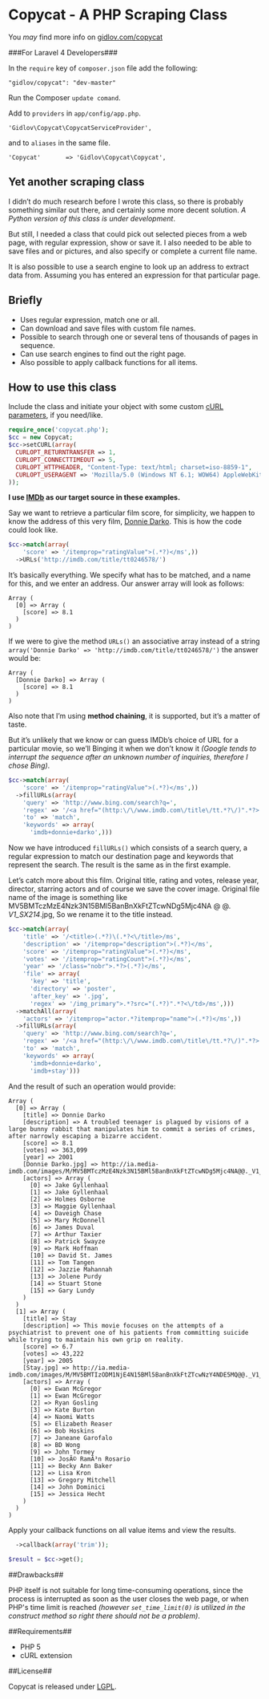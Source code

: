 Copycat - A PHP Scraping Class
=====================

You *may* find more info on [gidlov.com/copycat][1]

###For Laravel 4 Developers###

In the `require` key of `composer.json` file add the following:

```
"gidlov/copycat": "dev-master"
```

Run the Composer `update comand`.

Add to `providers` in `app/config/app.php`.

```
'Gidlov\Copycat\CopycatServiceProvider',
```

and to `aliases` in the same file.

```
'Copycat' 		=> 'Gidlov\Copycat\Copycat',
```

## Yet another scraping class ##
I didn’t do much research before I wrote this class, so there is probably something similar out there, and certainly some more decent solution. _A Python version of this class is under development_.

But still, I needed a class that could pick out selected pieces from a web page, with regular expression, show or save it. I also needed to be able to save files and or pictures, and also specify or complete a current file name.

It is also possible to use a search engine to look up an address to extract data from. Assuming you has entered an expression for that particular page.


## Briefly ##

 - Uses regular expression, match one or all.
 - Can download and save files with custom file names.
 - Possible to search through one or several tens of thousands of pages in sequence.
 - Can use search engines to find out the right page.
 - Also possible to apply callback functions for all items.

## How to use this class ##

Include the class and initiate your object with some custom [cURL parameters][2], if you need/like.
```php
require_once('copycat.php');
$cc = new Copycat;
$cc->setCURL(array(
  CURLOPT_RETURNTRANSFER => 1,
  CURLOPT_CONNECTTIMEOUT => 5,
  CURLOPT_HTTPHEADER, "Content-Type: text/html; charset=iso-8859-1",
  CURLOPT_USERAGENT => 'Mozilla/5.0 (Windows NT 6.1; WOW64) AppleWebKit/537.17 (KHTML, like Gecko) Chrome/24.0.1312.57 Safari/537.17',
));
```

**I use [IMDb][3] as our target source in these examples.**

Say we want to retrieve a particular film score, for simplicity, we happen to know the address of this very film, [Donnie Darko][4]. This is how the code could look like.

```php
$cc->match(array(
    'score' => '/itemprop="ratingValue">(.*?)</ms',))
  ->URLs('http://imdb.com/title/tt0246578/')
```

It’s basically everything. We specify what has to be matched, and a name for this, and we enter an address. Our answer array will look as follows:

```
Array (
  [0] => Array (
    [score] => 8.1
  )
)
```

If we were to give the method `URLs()` an associative array instead of a string `array('Donnie Darko' => 'http://imdb.com/title/tt0246578/')` the answer would be:

```
Array (
  [Donnie Darko] => Array (
    [score] => 8.1
  )
)
```

Also note that I’m using **method chaining**, it is supported, but it’s a matter of taste.

But it’s unlikely that we know or can guess IMDb’s choice of URL for a particular movie, so we’ll Binging it when we don’t know it *(Google tends to interrupt the sequence after an unknown number of inquiries, therefore I chose Bing)*.

```php
$cc->match(array(
    'score' => '/itemprop="ratingValue">(.*?)</ms',))
  ->fillURLs(array(
    'query' => 'http://www.bing.com/search?q=',
    'regex' => '/<a href="(http:\/\/www.imdb.com\/title\/tt.*?\/)".*?>.*?<\/a>/ms',
    'to' => 'match',
    'keywords' => array(
      'imdb+donnie+darko',)))
```

Now we have introduced `fillURLs()` which consists of a search query, a regular expression to match our destination page and keywords that represent the search. The result is the same as in the first example.

Let’s catch more about this film. Original title, rating and votes, release year, director, starring actors and of course we save the cover image. Original file name of the image is something like MV5BMTczMzE4Nzk3N15BMl5BanBnXkFtZTcwNDg5Mjc4NA @ @. _V1_SX214_.jpg, So we rename it to the title instead.

```php
$cc->match(array(
    'title' => '/<title>(.*?)\(.*?<\/title>/ms',
    'description' => '/itemprop="description">(.*?)</ms',
    'score' => '/itemprop="ratingValue">(.*?)</ms',
    'votes' => '/itemprop="ratingCount">(.*?)</ms',
    'year' => '/class="nobr">.*?>(.*?)</ms',
    'file' => array(
      'key' => 'title',
      'directory' => 'poster',
      'after_key' => '.jpg',
      'regex' => '/img_primary">.*?src="(.*?)".*?<\/td>/ms',)))
  ->matchAll(array(
    'actors' => '/itemprop="actor.*?itemprop="name">(.*?)</ms',))
  ->fillURLs(array(
    'query' => 'http://www.bing.com/search?q=',
    'regex' => '/<a href="(http:\/\/www.imdb.com\/title\/tt.*?\/)".*?>.*?<\/a>/ms',
    'to' => 'match',
    'keywords' => array(
      'imdb+donnie+darko',
      'imdb+stay')))
```

And the result of such an operation would provide:

```
Array (
  [0] => Array (
    [title] => Donnie Darko
    [description] => A troubled teenager is plagued by visions of a large bunny rabbit that manipulates him to commit a series of crimes, after narrowly escaping a bizarre accident.
    [score] => 8.1
    [votes] => 363,099
    [year] => 2001
    [Donnie Darko.jpg] => http://ia.media-imdb.com/images/M/MV5BMTczMzE4Nzk3N15BMl5BanBnXkFtZTcwNDg5Mjc4NA@@._V1_SX214_.jpg
    [actors] => Array (
      [0] => Jake Gyllenhaal
      [1] => Jake Gyllenhaal
      [2] => Holmes Osborne
      [3] => Maggie Gyllenhaal
      [4] => Daveigh Chase
      [5] => Mary McDonnell
      [6] => James Duval
      [7] => Arthur Taxier
      [8] => Patrick Swayze
      [9] => Mark Hoffman
      [10] => David St. James
      [11] => Tom Tangen
      [12] => Jazzie Mahannah
      [13] => Jolene Purdy
      [14] => Stuart Stone
      [15] => Gary Lundy
    )
  )
  [1] => Array (
    [title] => Stay
    [description] => This movie focuses on the attempts of a psychiatrist to prevent one of his patients from committing suicide while trying to maintain his own grip on reality.
    [score] => 6.7
    [votes] => 43,222
    [year] => 2005
    [Stay.jpg] => http://ia.media-imdb.com/images/M/MV5BMTIzODM1NjE4N15BMl5BanBnXkFtZTcwNzY4NDE5MQ@@._V1_SY317_CR6,0,214,317_.jpg
    [actors] => Array (
      [0] => Ewan McGregor
      [1] => Ewan McGregor
      [2] => Ryan Gosling
      [3] => Kate Burton
      [4] => Naomi Watts
      [5] => Elizabeth Reaser
      [6] => Bob Hoskins
      [7] => Janeane Garofalo
      [8] => BD Wong
      [9] => John Tormey
      [10] => JosÃ© RamÃ³n Rosario
      [11] => Becky Ann Baker
      [12] => Lisa Kron
      [13] => Gregory Mitchell
      [14] => John Dominici
      [15] => Jessica Hecht
    )
  )
)
```

Apply your callback functions on all value items and view the results.

```php
  ->callback(array('trim'));
 
$result = $cc->get();
```

##Drawbacks##

PHP itself is not suitable for long time-consuming operations, since the process is interrupted as soon as the user closes the web page, or when PHP's time limit is reached *(however `set_time_limit(0)` is utilized in the construct method so right there should not be a problem)*.

##Requirements##

 - PHP 5
 - cURL extension

##License##

Copycat is released under [LGPL][5].

  [1]: http://gidlov.com/copycat
  [2]: http://php.net/manual/en/function.curl-setopt.php
  [3]: http://imdb.com/
  [4]: http://www.imdb.com/title/tt0246578/
  [5]: http://www.gnu.org/licenses/lgpl-3.0-standalone.html
